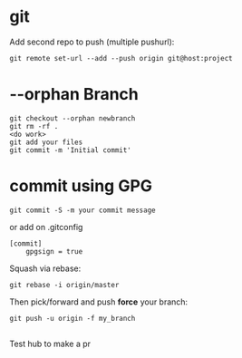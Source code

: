 # git

Add second repo to push (multiple pushurl):

    git remote set-url --add --push origin git@host:project

# --orphan  Branch

    git checkout --orphan newbranch
    git rm -rf .
    <do work>
    git add your files
    git commit -m 'Initial commit'

# commit using GPG

    git commit -S -m your commit message

or add on .gitconfig

    [commit]
        gpgsign = true

Squash via rebase:

    git rebase -i origin/master

Then pick/forward and push **force** your branch:

    git push -u origin -f my_branch

##

Test hub to make a pr
